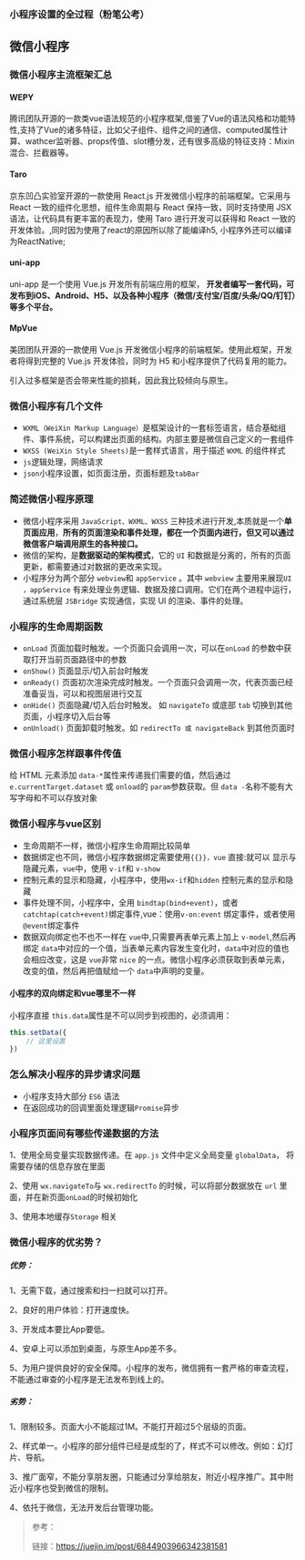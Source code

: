 ### 小程序设置的全过程（粉笔公考）

## 微信小程序



### 微信小程序主流框架汇总

#### WEPY

腾讯团队开源的一款类vue语法规范的小程序框架,借鉴了Vue的语法风格和功能特性,支持了Vue的诸多特征，比如父子组件、组件之间的通信、computed属性计算、wathcer监听器、props传值、slot槽分发，还有很多高级的特征支持：Mixin混合、拦截器等。

#### Taro

京东凹凸实验室开源的一款使用 React.js 开发微信小程序的前端框架。它采用与 React 一致的组件化思想，组件生命周期与 React 保持一致，同时支持使用 JSX 语法，让代码具有更丰富的表现力，使用 Taro 进行开发可以获得和 React 一致的开发体验。,同时因为使用了react的原因所以除了能编译h5, 小程序外还可以编译为ReactNative;

#### uni-app

uni-app 是一个使用 Vue.js 开发所有前端应用的框架，
**开发者编写一套代码，可发布到iOS、Android、H5、以及各种小程序（微信/支付宝/百度/头条/QQ/钉钉）等多个平台。**

#### MpVue

美团团队开源的一款使用 Vue.js 开发微信小程序的前端框架。使用此框架，开发者将得到完整的 Vue.js 开发体验，同时为 H5 和小程序提供了代码复用的能力。



引入过多框架是否会带来性能的损耗，因此我比较倾向与原生。

### 微信小程序有几个文件

- `WXML（WeiXin Markup Language）`是框架设计的一套标签语言，结合基础组件、事件系统，可以构建出页面的结构。内部主要是微信自己定义的一套组件
- `WXSS (WeiXin Style Sheets)`是一套样式语言，用于描述 `WXML` 的组件样式
- `js`逻辑处理，网络请求
- `json`小程序设置，如页面注册，页面标题及`tabBar`

### 简述微信小程序原理

- 微信小程序采用  `JavaScript、WXML、WXSS` 三种技术进行开发,本质就是一个**单页面应用**，**所有的页面渲染和事件处理，都在一个页面内进行，但又可以通过微信客户端调用原生的各种接口。**
- 微信的架构，是**数据驱动的架构模式**，它的 `UI` 和数据是分离的，所有的页面更新，都需要通过对数据的更改来实现。
- 小程序分为两个部分 `webview`和 `appService` 。其中 `webview` 主要用来展现`UI ，appService` 有来处理业务逻辑、数据及接口调用。它们在两个进程中运行，通过系统层 `JSBridge` 实现通信，实现 UI 的渲染、事件的处理。

### 小程序的生命周期函数

- `onLoad` 页面加载时触发。一个页面只会调用一次，可以在`onLoad` 的参数中获取打开当前页面路径中的参数
- `onShow()` 页面显示/切入前台时触发
- `onReady()` 页面初次渲染完成时触发。一个页面只会调用一次，代表页面已经准备妥当，可以和视图层进行交互
- `onHide()` 页面隐藏/切入后台时触发。 如 `navigateTo` 或底部 `tab` 切换到其他页面，小程序切入后台等
- `onUnload()` 页面卸载时触发。如 `redirectTo 或 navigateBack` 到其他页面时

### 微信小程序怎样跟事件传值

给 HTML 元素添加 `data-*`属性来传递我们需要的值，然后通过 `e.currentTarget.dataset` 或 `onload`的 `param`参数获取。但 `data -`名称不能有大写字母和不可以存放对象

### 微信小程序与vue区别

- 生命周期不一样，微信小程序生命周期比较简单
- 数据绑定也不同，微信小程序数据绑定需要使用`{{}}，vue` 直接:就可以 显示与隐藏元素，`vue`中，使用 `v-if`和 `v-show`
- 控制元素的显示和隐藏，小程序中，使用`wx-if`和`hidden` 控制元素的显示和隐藏
- 事件处理不同，小程序中，全用  `bindtap(bind+event)`，或者  `catchtap(catch+event)`绑定事件,vue：使用`v-on:event` 绑定事件，或者使用`@event`绑定事件
- 数据双向绑定也不也不一样在 `vue`中,只需要再表单元素上加上 `v-model`,然后再绑定 `data`中对应的一个值，当表单元素内容发生变化时，`data`中对应的值也会相应改变，这是 `vue`非常 `nice` 的一点。微信小程序必须获取到表单元素，改变的值，然后再把值赋给一个 `data`中声明的变量。

#### 小程序的双向绑定和vue哪里不一样

小程序直接 `this.data`属性是不可以同步到视图的，必须调用：

```js
this.setData({
    // 这里设置
})
```

### 怎么解决小程序的异步请求问题

- 小程序支持大部分 `ES6` 语法
- 在返回成功的回调里面处理逻辑`Promise`异步

### 小程序页面间有哪些传递数据的方法

1、使用全局变量实现数据传递。在 `app.js` 文件中定义全局变量 `globalData`， 将需要存储的信息存放在里面

2、使用  `wx.navigateTo`与  `wx.redirectTo` 的时候，可以将部分数据放在 `url` 里面，并在新页面`onLoad`的时候初始化

3、使用本地缓存`Storage` 相关

### 微信小程序的优劣势？

##### 优势：

1、无需下载，通过搜索和扫一扫就可以打开。

2、良好的用户体验：打开速度快。

3、开发成本要比App要低。

4、安卓上可以添加到桌面，与原生App差不多。

5、为用户提供良好的安全保障。小程序的发布，微信拥有一套严格的审查流程，不能通过审查的小程序是无法发布到线上的。

##### 劣势：

1、限制较多。页面大小不能超过1M。不能打开超过5个层级的页面。

 2、样式单一。小程序的部分组件已经是成型的了，样式不可以修改。例如：幻灯片、导航。

 3、推广面窄，不能分享朋友圈，只能通过分享给朋友，附近小程序推广。其中附近小程序也受到微信的限制。

 4、依托于微信，无法开发后台管理功能。



> 参考：
>
> 链接：https://juejin.im/post/6844903966342381581

